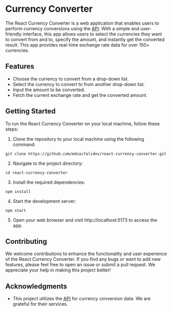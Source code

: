 # Currency Converter

The React Currency Converter is a web application that enables users to perform currency conversions using the [API](https://open.er-api.com/). With a simple and user-friendly interface, this app allows users to select the currencies they want to convert from and to, specify the amount, and instantly get the converted result. This app provides real-time exchange rate data for over 150+ currencies.

## Features

- Choose the currency to convert from a drop-down list.
- Select the currency to convert to from another drop-down list.
- Input the amount to be converted.
- Fetch the current exchange rate and get the converted amount.

## Getting Started

To run the React Currency Converter on your local machine, follow these steps:

1. Clone the repository to your local machine using the following command:

```
git clone https://github.com/mdsaifalidev/react-currency-converter.git
```

2. Navigate to the project directory:

```
cd react-currency-converter
```

3. Install the required dependencies:

```
npm install
```

4. Start the development server:

```
npm start
```

5. Open your web browser and visit http://localhost:5173 to access the app.

## Contributing

We welcome contributions to enhance the functionality and user experience of the React Currency Converter. If you find any bugs or want to add new features, please feel free to open an issue or submit a pull request. We appreciate your help in making this project better!

## Acknowledgments

- This project utilizes the [API](https://open.er-api.com/) for currency conversion data. We are grateful for their services.
